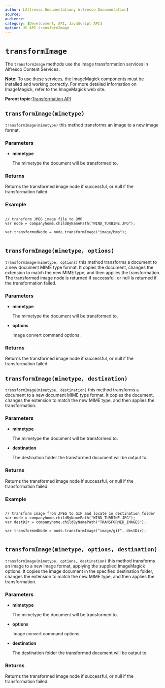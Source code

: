```yaml
---
author: [Alfresco Documentation, Alfresco Documentation]
source: 
audience: 
category: [Development, API, JavaScript API]
option: JS API transformImage
---
```


# `transformImage`

The `transformImage` methods use the image transformation services in Alfresco Content Services.

**Note:** To use these services, the ImageMagick components must be installed and working correctly. For more detailed information on ImageMagick, refer to the ImageMagick web site.

**Parent topic:**[Transformation API](../references/API-JS-Transformation.md)

## `transformImage(mimetype)`

`transformImage(mimetype)` this method transforms an image to a new image format.

### Parameters

-   **mimetype**

    The mimetype the document will be transformed to.


### Returns

Returns the transformed image node if successful, or null if the transformation failed.

### Example

```

// transform JPEG image file to BMP        
var node = companyhome.childByNamePath("WIND_TURBINE.JPG");

var transformedNode = node.transformImage("image/bmp");  
        
```

## `transformImage(mimetype, options)`

`transformImage(mimetype, options)` this method transforms a document to a new document MIME type format. It copies the document, changes the extension to match the new MIME type, and then applies the transformation. The transformed image node is returned if successful, or null is returned if the transformation failed.

### Parameters

-   **mimetype**

    The mimetype the document will be transformed to.

-   **options**

    Image convert command options.


### Returns

Returns the transformed image node if successful, or null if the transformation failed.

## `transformImage(mimetype, destination)`

`transformImage(mimetype, destination)` this method transforms a document to a new document MIME type format. It copies the document, changes the extension to match the new MIME type, and then applies the transformation.

### Parameters

-   **mimetype**

    The mimetype the document will be transformed to.

-   **destination**

    The destination folder the transformed document will be output to.


### Returns

Returns the transformed image node if successful, or null if the transformation failed.

### Example

```

// transform image from JPEG to GIF and locate in destination folder
var node = companyhome.childByNamePath("WIND_TURBINE.JPG");
var destDir = companyhome.childByNamePath("TRANSFORMED_IMAGES");

var transformedNode = node.transformImage("image/gif", destDir);
        
```

## `transformImage(mimetype, options, destination)`

`transformImage(mimetype, options, destination)` this method transforms an image to a new image format, applying the supplied ImageMagick options. It copies the image document in the specified destination folder, changes the extension to match the new MIME type, and then applies the transformation.

### Parameters

-   **mimetype**

    The mimetype the document will be transformed to.

-   **options**

    Image convert command options.

-   **destination**

    The destination folder the transformed document will be output to.


### Returns

Returns the transformed image node if successful, or null if the transformation failed.

